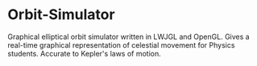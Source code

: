 # Orbit-Simulator
Graphical elliptical orbit simulator written in LWJGL and OpenGL. Gives a real-time graphical representation of celestial movement for Physics students. Accurate to Kepler's laws of motion.
